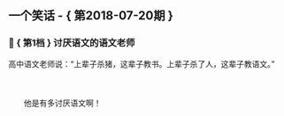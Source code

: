 ## 一个笑话 - { 第2018-07-20期 }
</hr>

### :jack_o_lantern: { 第1档 } 讨厌语文的语文老师
高中语文老师说：“上辈子杀猪，这辈子教书。上辈子杀了人，这辈子教语文。”<br/><br/><br/><br/>　　他是有多讨厌语文啊！

